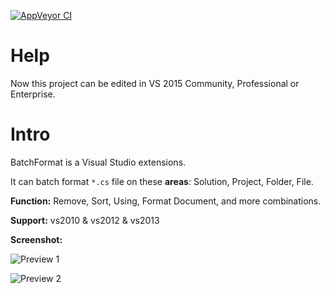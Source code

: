 [![AppVeyor CI](https://ci.appveyor.com/api/projects/status/github/yongfa365/BatchFormat?svg=true)](https://ci.appveyor.com/project/yongfa365/BatchFormat/branch/master)

# Help
Now this project can be edited in VS 2015 Community, Professional or Enterprise.

# Intro

BatchFormat is a Visual Studio extensions.

It can batch format `*.cs` file on these **areas**: Solution, Project, Folder, File.

**Function:** Remove, Sort, Using, Format Document, and more combinations.

**Support:** vs2010 & vs2012 & vs2013

**Screenshot:**

![Preview 1](http://i1.visualstudiogallery.msdn.s-msft.com/a7f75c34-82b4-4357-9c66-c18e32b9393e/image/file/52181/1/preview.png)

![Preview 2](http://i1.visualstudiogallery.msdn.s-msft.com/a7f75c34-82b4-4357-9c66-c18e32b9393e/image/file/52275/1/option.png)
